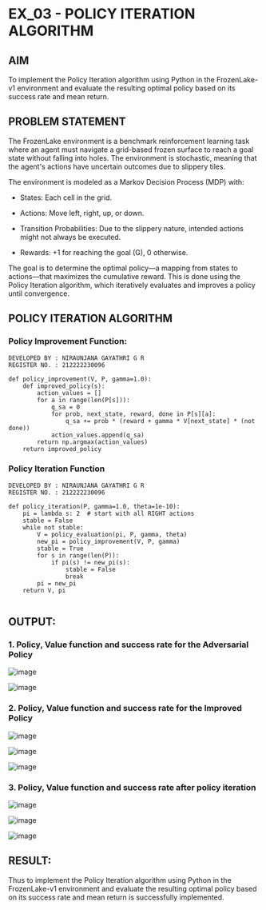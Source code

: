# EX_03 - POLICY ITERATION ALGORITHM

## AIM

To implement the Policy Iteration algorithm using Python in the FrozenLake-v1 environment and evaluate the resulting optimal policy based on its success rate and mean return.

## PROBLEM STATEMENT

The FrozenLake environment is a benchmark reinforcement learning task where an agent must navigate a grid-based frozen surface to reach a goal state without falling into holes. The environment is stochastic, meaning that the agent's actions have uncertain outcomes due to slippery tiles.

The environment is modeled as a Markov Decision Process (MDP) with:

- States: Each cell in the grid.

- Actions: Move left, right, up, or down.

- Transition Probabilities: Due to the slippery nature, intended actions might not always be executed.

- Rewards: +1 for reaching the goal (G), 0 otherwise.

The goal is to determine the optimal policy—a mapping from states to actions—that maximizes the cumulative reward. This is done using the Policy Iteration algorithm, which iteratively evaluates and improves a policy until convergence.

## POLICY ITERATION ALGORITHM

### Policy Improvement Function:
```
DEVELOPED BY : NIRAUNJANA GAYATHRI G R
REGISTER NO. : 212222230096
```
```
def policy_improvement(V, P, gamma=1.0):
    def improved_policy(s):
        action_values = []
        for a in range(len(P[s])):
            q_sa = 0
            for prob, next_state, reward, done in P[s][a]:
                q_sa += prob * (reward + gamma * V[next_state] * (not done))
            action_values.append(q_sa)
        return np.argmax(action_values)
    return improved_policy

```

### Policy Iteration Function
```
DEVELOPED BY : NIRAUNJANA GAYATHRI G R
REGISTER NO. : 212222230096
```
```
def policy_iteration(P, gamma=1.0, theta=1e-10):
    pi = lambda s: 2  # start with all RIGHT actions
    stable = False
    while not stable:
        V = policy_evaluation(pi, P, gamma, theta)
        new_pi = policy_improvement(V, P, gamma)
        stable = True
        for s in range(len(P)):
            if pi(s) != new_pi(s):
                stable = False
                break
        pi = new_pi
    return V, pi
     
```

## OUTPUT:
### 1. Policy, Value function and success rate for the Adversarial Policy


![image](https://github.com/user-attachments/assets/19cda82d-7fb0-4bbd-84e3-e1598d501317)


![image](https://github.com/user-attachments/assets/67a32898-6cae-4826-b5be-337cf3a2f4d7)


### 2. Policy, Value function and success rate for the Improved Policy


![image](https://github.com/user-attachments/assets/72c05d28-804d-49fa-9cc4-b58ffd7a95c2)

![image](https://github.com/user-attachments/assets/691ee637-3a8e-400b-a3be-9e3f7fc5e464)

![image](https://github.com/user-attachments/assets/dba8947e-8789-48dc-a493-c626073bcd92)


### 3. Policy, Value function and success rate after policy iteration


![image](https://github.com/user-attachments/assets/63e83532-6c13-4d8b-a21c-e764e79643f6)


![image](https://github.com/user-attachments/assets/8e2226f8-da56-41da-8638-2ec4a2d808e4)


![image](https://github.com/user-attachments/assets/428e309a-e335-4ab2-b3b0-8fa3a87469f5)

## RESULT:

Thus to implement the Policy Iteration algorithm using Python in the FrozenLake-v1 environment and evaluate the resulting optimal policy based on its success rate and mean return is successfully implemented.

